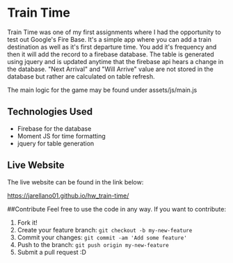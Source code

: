 # Train Time
Train Time was one of my first assignments where I had the opportunity to test out Google's Fire Base. 
It's a simple app where you can add a train destination as well as it's first departure time. You add it's frequency and then it will add the record to a firebase database. The table is generated using jquery and is updated anytime that the firebase api hears a change in the database. "Next Arrival" and "Will Arrive" value are not stored in the database but rather are calculated on table refresh. 

The main logic for the game may be found under assets/js/main.js

## Technologies Used
- Firebase for the database
- Moment JS for time formatting
- jquery for table generation

## Live Website
The live website can be found in the link below:

https://jarellano01.github.io/hw_train-time/

##Contribute 
Feel free to use the code in any way. If you want to contribute: 

1. Fork it!
2. Create your feature branch: `git checkout -b my-new-feature`
3. Commit your changes: `git commit -am 'Add some feature'`
4. Push to the branch: `git push origin my-new-feature`
5. Submit a pull request :D
